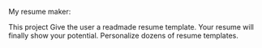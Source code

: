 My resume maker:

This project Give the user a readmade resume template.
Your resume will finally show your potential. Personalize dozens of resume templates.
